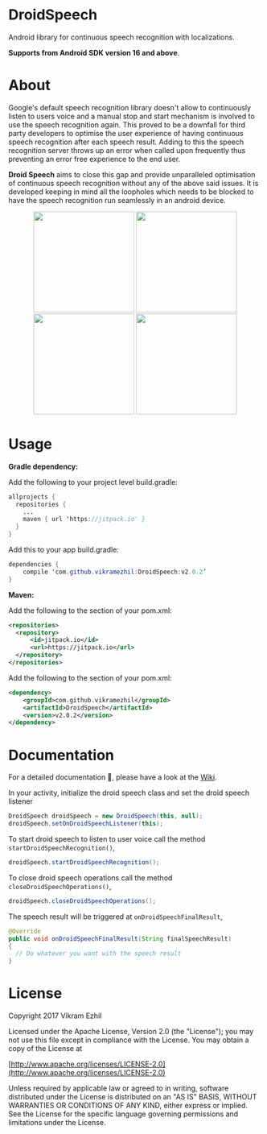 # DroidSpeech
Android library for continuous speech recognition with localizations.

<b>Supports from Android SDK version 16 and above</b>.

<b><h1>About</h1></b>
Google's default speech recognition library doesn't allow to continuously listen to users voice and a manual stop and start mechanism is involved to use the speech recognition again. This proved to be a downfall for third party developers to optimise the user experience of having continuous speech recognition after each speech result. Adding to this the speech recognition server throws up an error when called upon frequently thus preventing an error free experience to the end user. 

<b>Droid Speech</b> aims to close this gap and provide unparalleled optimisation of continuous speech recognition without any of the above said issues. It is developed keeping in mind all the loopholes which needs to be blocked to have the speech recognition run seamlessly in an android device.

<p align="center">
  <img src="https://user-images.githubusercontent.com/12429051/32413548-67f1805a-c239-11e7-8232-dd0a24e5c491.png" width="200"/>
    <img src="https://user-images.githubusercontent.com/12429051/32413549-68210c58-c239-11e7-96ec-62be7a944eba.png" width="200"/>
  <img src="https://user-images.githubusercontent.com/12429051/32413547-67beb4d6-c239-11e7-861f-a3808bd2c1e7.png" width="200"/>
  <img src="https://user-images.githubusercontent.com/12429051/32413550-684f8b46-c239-11e7-89d5-b4ab4905b369.png" width="200"/>
</p>

<b><h1>Usage</h1></b>
<b>Gradle dependency:</b>

Add the following to your project level build.gradle:

```java
allprojects {
  repositories {
    ...
    maven { url 'https://jitpack.io' }
  }
}
```

Add this to your app build.gradle:

```java
dependencies {
    compile 'com.github.vikramezhil:DroidSpeech:v2.0.2’
}
```

<b>Maven:</b>

Add the following to the <repositories> section of your pom.xml:

```xml
<repositories>
  <repository>
      <id>jitpack.io</id>
      <url>https://jitpack.io</url>
  </repository>
</repositories>
```

Add the following to the <dependencies> section of your pom.xml:

```xml
<dependency>
    <groupId>com.github.vikramezhil</groupId>
    <artifactId>DroidSpeech</artifactId>
    <version>v2.0.2</version>
</dependency>
```

<b><h1>Documentation</h1></b>

For a detailed documentation 📔, please have a look at the [Wiki](https://github.com/vikramezhil/DroidSpeech/wiki).

In your activity, initialize the droid speech class and set the droid speech listener

```java
DroidSpeech droidSpeech = new DroidSpeech(this, null);
droidSpeech.setOnDroidSpeechListener(this);
```
To start droid speech to listen to user voice call the method `startDroidSpeechRecognition()`,

```java
droidSpeech.startDroidSpeechRecognition();
```
To close droid speech operations call the method `closeDroidSpeechOperations()`,

```java
droidSpeech.closeDroidSpeechOperations();
```

The speech result will be triggered at `onDroidSpeechFinalResult`,

```java
@Override
public void onDroidSpeechFinalResult(String finalSpeechResult)
{
  // Do whatever you want with the speech result
}
```

<b><h1>License</h1></b>

Copyright 2017 Vikram Ezhil

Licensed under the Apache License, Version 2.0 (the "License"); you may not use this file except in compliance with the License. You may obtain a copy of the License at

[http://www.apache.org/licenses/LICENSE-2.0](http://www.apache.org/licenses/LICENSE-2.0)

Unless required by applicable law or agreed to in writing, software distributed under the License is distributed on an "AS IS" BASIS, WITHOUT WARRANTIES OR CONDITIONS OF ANY KIND, either express or implied. See the License for the specific language governing permissions and limitations under the License.
